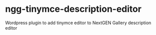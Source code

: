 # ngg-tinymce-description-editor
Wordpress plugin to add tinymce editor to NextGEN Gallery description editor
